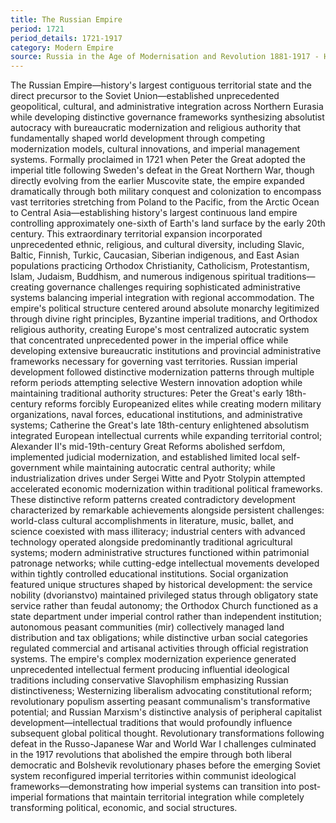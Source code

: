 ```yaml
---
title: The Russian Empire
period: 1721
period_details: 1721-1917
category: Modern Empire
source: Russia in the Age of Modernisation and Revolution 1881-1917 - Hans Rogger
---
```

The Russian Empire—history's largest contiguous territorial state and the direct precursor to the Soviet Union—established unprecedented geopolitical, cultural, and administrative integration across Northern Eurasia while developing distinctive governance frameworks synthesizing absolutist autocracy with bureaucratic modernization and religious authority that fundamentally shaped world development through competing modernization models, cultural innovations, and imperial management systems. Formally proclaimed in 1721 when Peter the Great adopted the imperial title following Sweden's defeat in the Great Northern War, though directly evolving from the earlier Muscovite state, the empire expanded dramatically through both military conquest and colonization to encompass vast territories stretching from Poland to the Pacific, from the Arctic Ocean to Central Asia—establishing history's largest continuous land empire controlling approximately one-sixth of Earth's land surface by the early 20th century. This extraordinary territorial expansion incorporated unprecedented ethnic, religious, and cultural diversity, including Slavic, Baltic, Finnish, Turkic, Caucasian, Siberian indigenous, and East Asian populations practicing Orthodox Christianity, Catholicism, Protestantism, Islam, Judaism, Buddhism, and numerous indigenous spiritual traditions—creating governance challenges requiring sophisticated administrative systems balancing imperial integration with regional accommodation. The empire's political structure centered around absolute monarchy legitimized through divine right principles, Byzantine imperial traditions, and Orthodox religious authority, creating Europe's most centralized autocratic system that concentrated unprecedented power in the imperial office while developing extensive bureaucratic institutions and provincial administrative frameworks necessary for governing vast territories. Russian imperial development followed distinctive modernization patterns through multiple reform periods attempting selective Western innovation adoption while maintaining traditional authority structures: Peter the Great's early 18th-century reforms forcibly Europeanized elites while creating modern military organizations, naval forces, educational institutions, and administrative systems; Catherine the Great's late 18th-century enlightened absolutism integrated European intellectual currents while expanding territorial control; Alexander II's mid-19th-century Great Reforms abolished serfdom, implemented judicial modernization, and established limited local self-government while maintaining autocratic central authority; while industrialization drives under Sergei Witte and Pyotr Stolypin attempted accelerated economic modernization within traditional political frameworks. These distinctive reform patterns created contradictory development characterized by remarkable achievements alongside persistent challenges: world-class cultural accomplishments in literature, music, ballet, and science coexisted with mass illiteracy; industrial centers with advanced technology operated alongside predominantly traditional agricultural systems; modern administrative structures functioned within patrimonial patronage networks; while cutting-edge intellectual movements developed within tightly controlled educational institutions. Social organization featured unique structures shaped by historical development: the service nobility (dvorianstvo) maintained privileged status through obligatory state service rather than feudal autonomy; the Orthodox Church functioned as a state department under imperial control rather than independent institution; autonomous peasant communities (mir) collectively managed land distribution and tax obligations; while distinctive urban social categories regulated commercial and artisanal activities through official registration systems. The empire's complex modernization experience generated unprecedented intellectual ferment producing influential ideological traditions including conservative Slavophilism emphasizing Russian distinctiveness; Westernizing liberalism advocating constitutional reform; revolutionary populism asserting peasant communalism's transformative potential; and Russian Marxism's distinctive analysis of peripheral capitalist development—intellectual traditions that would profoundly influence subsequent global political thought. Revolutionary transformations following defeat in the Russo-Japanese War and World War I challenges culminated in the 1917 revolutions that abolished the empire through both liberal democratic and Bolshevik revolutionary phases before the emerging Soviet system reconfigured imperial territories within communist ideological frameworks—demonstrating how imperial systems can transition into post-imperial formations that maintain territorial integration while completely transforming political, economic, and social structures. 